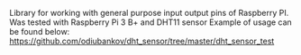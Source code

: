 Library for working with general purpose input output pins of Raspberry PI.
Was tested with Raspberry Pi 3 B+ and DHT11 sensor
Example of usage can be found below:
https://github.com/odiubankov/dht_sensor/tree/master/dht_sensor_test
